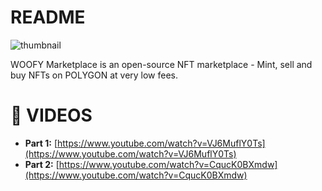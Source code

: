 # README

![thumbnail](https://user-images.githubusercontent.com/72122026/161112503-4b729f50-cccd-43a8-8a8e-044e2e085d4a.png)

WOOFY Marketplace is an open-source NFT marketplace - Mint, sell and buy NFTs on POLYGON at very low fees.

# 🎥 VIDEOS

- **Part 1:** [https://www.youtube.com/watch?v=VJ6MuflY0Ts](https://www.youtube.com/watch?v=VJ6MuflY0Ts)
- **Part 2:** [https://www.youtube.com/watch?v=CqucK0BXmdw](https://www.youtube.com/watch?v=CqucK0BXmdw)

